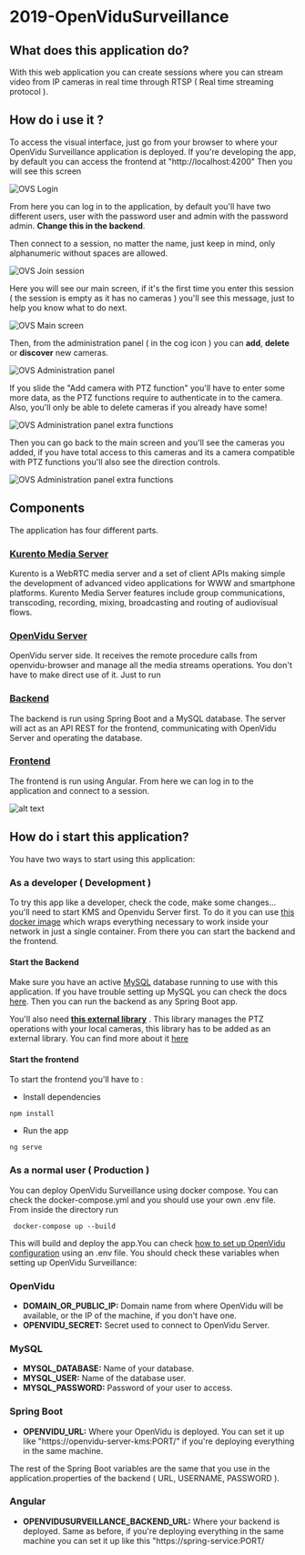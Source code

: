 # 2019-OpenViduSurveillance

## What does this application do?
With this web application you can create sessions where you can stream video from IP cameras in real time through RTSP ( Real time streaming protocol ).

## How do i use it ?
To access the visual interface, just go from your browser to where your OpenVidu Surveillance application is deployed. If you're developing the app, by default you can access the frontend at "http://localhost:4200"
Then you will see this screen 

![OVS Login](https://github.com/codeurjc-students/2019-OpenViduSurveillance/blob/master/Documentation/OpenViduSurveillanceLogin.png)

From here you can log in to the application, by default you'll have two different users, user with the password user and admin with the password admin. **Change this in the backend**.

Then connect to a session, no matter the name, just keep in mind, only alphanumeric without spaces are allowed.

![OVS Join session](https://github.com/codeurjc-students/2019-OpenViduSurveillance/blob/master/Documentation/OpenViduSurveillanceSession.png)

Here you will see our main screen, if it's the first time you enter this session ( the session is empty as it has no cameras ) you'll see this message, just to help you know what to do next.

![OVS Main screen](https://github.com/codeurjc-students/2019-OpenViduSurveillance/blob/master/Documentation/OpenViduSurveillanceMainScreenFirstTime.png)

Then, from the administration panel ( in the cog icon ) you can **add**, **delete** or **discover** new cameras.

![OVS Administration panel](https://github.com/codeurjc-students/2019-OpenViduSurveillance/blob/master/Documentation/OpenViduSurveillanceAdministrationPanel.png)

If you slide the "Add camera with PTZ function" you'll have to enter some more data, as the PTZ functions require to authenticate in to the camera. Also, you'll only be able to delete cameras if you already have some!

![OVS Administration panel extra functions](https://github.com/codeurjc-students/2019-OpenViduSurveillance/blob/master/Documentation/OpenViduSurveillanceAdministrationPanelAlt.png)

Then you can go back to the main screen and you'll see the cameras you added, if you have total access to this cameras and its a camera compatible with PTZ functions you'll also see the direction controls.

![OVS Administration panel extra functions](https://github.com/codeurjc-students/2019-OpenViduSurveillance/blob/master/Documentation/OpenViduSurveillanceMainScreenPTZ.png)


## Components
The application has four different parts.
### [Kurento Media Server](https://www.kurento.org/)
Kurento is a WebRTC media server and a set of client APIs making simple the development of advanced video applications for WWW and smartphone platforms. Kurento Media Server features include group communications, transcoding, recording, mixing, broadcasting and routing of audiovisual flows.

### [OpenVidu Server](https://github.com/OpenVidu/openvidu/tree/master/openvidu-server)
OpenVidu server side. It receives the remote procedure calls from openvidu-browser and manage all the media streams operations. You don't have to make direct use of it. Just to run 

### [Backend](https://github.com/codeurjc-students/2019-OpenViduSurveillance/tree/master/OpenViduBackend)
The backend is run using Spring Boot and a MySQL database. The server will act as an API REST for the frontend, communicating with OpenVidu Server and operating the database.

### [Frontend](https://github.com/codeurjc-students/2019-OpenViduSurveillance/tree/master/openvidu-surveillance-angular)
The frontend is run using Angular. From here we can log in to the application and connect to a session.

![alt text](https://github.com/codeurjc-students/2019-OpenViduSurveillance/blob/master/Documentation/OpenViduFrontBackdrawio%20(2).png)


## How do i start this application?
You have two ways to start using this application:

### As a developer ( Development )
To try this app like a developer, check the code, make some changes... you'll need to start KMS and Openvidu Server first. To do it you can use [this docker image](https://hub.docker.com/r/openvidu/openvidu-server-kms) which wraps everything necessary to work inside your network in just a single container. From there you can start the backend and the frontend. 
#### Start the Backend
Make sure you have an active [MySQL](https://dev.mysql.com/downloads/) database running to use with this application. If you have trouble setting up MySQL you can check the docs [here](https://dev.mysql.com/doc/). Then you can run the backend as any Spring Boot app.

You'll also need [**this external library**](https://github.com/milg0/onvif-java-lib/tree/master/release) . This library manages the PTZ operations with your local cameras, this library has to be added as an external library. You can find more about it [here](http://www.milgo.de/onvif/java-library/create-connection)

#### Start the frontend
To start the frontend you'll have to :

- Install dependencies
```
npm install
```

- Run the app
```
ng serve
```

### As a normal user ( Production )
You can deploy OpenVidu Surveillance using docker compose. You can check the docker-compose.yml and you should use your own .env file.
From inside the directory run 
```
 docker-compose up --build
```

This will build and deploy the app.You can check [how to set up OpenVidu configuration](https://docs.openvidu.io/en/2.15.0/reference-docs/openvidu-config/) using an .env file.
You should check these variables when setting up OpenVidu Surveillance:

### OpenVidu
- **DOMAIN_OR_PUBLIC_IP:** Domain name from where OpenVidu will be available, or the IP of the machine, if you don't have one.
- **OPENVIDU_SECRET:** Secret used to connect to OpenVidu Server.

### MySQL 
- **MYSQL_DATABASE:** Name of your database.
- **MYSQL_USER:** Name of the database user.
- **MYSQL_PASSWORD:** Password of your user to access.

### Spring Boot
- **OPENVIDU_URL:** Where your OpenVidu is deployed. You can set it up like "https://openvidu-server-kms:PORT/" if you're deploying everything in the same machine.

The rest of the Spring Boot variables are the same that you use in the application.properties of the backend ( URL, USERNAME, PASSWORD ).

### Angular 
- **OPENVIDUSURVEILLANCE_BACKEND_URL:** Where your backend is deployed. Same as before, if you're deploying everything in the same machine you can set it up like this "https://spring-service:PORT/

